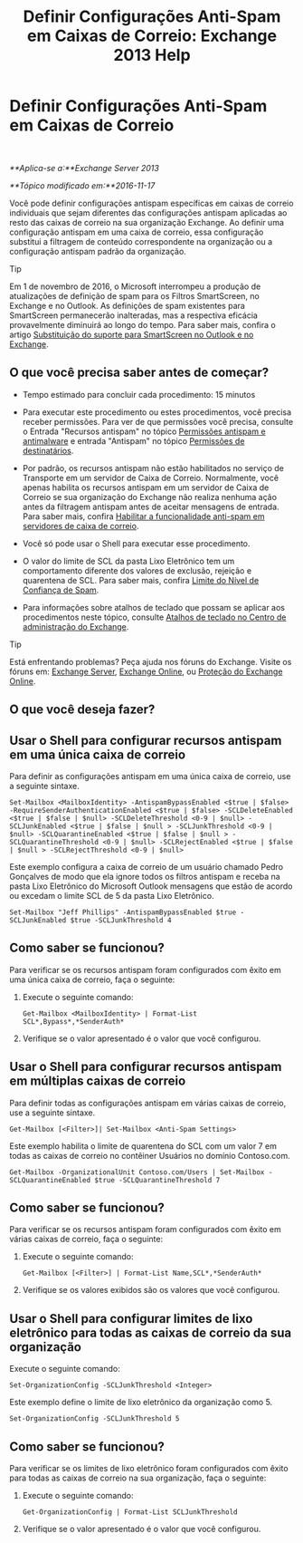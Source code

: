 ﻿---
title: 'Definir Configurações Anti-Spam em Caixas de Correio: Exchange 2013 Help'
TOCTitle: Definir Configurações Anti-Spam em Caixas de Correio
ms:assetid: 868d7fd8-e817-46ba-9b67-edf2f50b9494
ms:mtpsurl: https://technet.microsoft.com/pt-br/library/Bb123559(v=EXCHG.150)
ms:contentKeyID: 50486074
ms.date: 05/22/2018
mtps_version: v=EXCHG.150
ms.translationtype: MT
---

# Definir Configurações Anti-Spam em Caixas de Correio

 

_**Aplica-se a:**Exchange Server 2013_

_**Tópico modificado em:**2016-11-17_

Você pode definir configurações antispam específicas em caixas de correio individuais que sejam diferentes das configurações antispam aplicadas ao resto das caixas de correio na sua organização Exchange. Ao definir uma configuração antispam em uma caixa de correio, essa configuração substitui a filtragem de conteúdo correspondente na organização ou a configuração antispam padrão da organização.


> [!TIP]
> Em 1 de novembro de 2016, o Microsoft interrompeu a produção de atualizações de definição de spam para os Filtros SmartScreen, no Exchange e no Outlook. As definições de spam existentes para SmartScreen permanecerão inalteradas, mas a respectiva eficácia provavelmente diminuirá ao longo do tempo. Para saber mais, confira o artigo <A href="https://go.microsoft.com/fwlink/p/?linkid=835894">Substituição do suporte para SmartScreen no Outlook e no Exchange</A>.



## O que você precisa saber antes de começar?

  - Tempo estimado para concluir cada procedimento: 15 minutos

  - Para executar este procedimento ou estes procedimentos, você precisa receber permissões. Para ver de que permissões você precisa, consulte o Entrada "Recursos antispam" no tópico [Permissões antispam e antimalware](anti-spam-and-anti-malware-permissions-exchange-2013-help.md) e entrada "Antispam" no tópico [Permissões de destinatários](recipients-permissions-exchange-2013-help.md).

  - Por padrão, os recursos antispam não estão habilitados no serviço de Transporte em um servidor de Caixa de Correio. Normalmente, você apenas habilita os recursos antispam em um servidor de Caixa de Correio se sua organização do Exchange não realiza nenhuma ação antes da filtragem antispam antes de aceitar mensagens de entrada. Para saber mais, confira [Habilitar a funcionalidade anti-spam em servidores de caixa de correio](enable-anti-spam-functionality-on-mailbox-servers-exchange-2013-help.md).

  - Você só pode usar o Shell para executar esse procedimento.

  - O valor do limite de SCL da pasta Lixo Eletrônico tem um comportamento diferente dos valores de exclusão, rejeição e quarentena de SCL. Para saber mais, confira [Limite do Nível de Confiança de Spam](spam-confidence-level-threshold-exchange-2013-help.md).

  - Para informações sobre atalhos de teclado que possam se aplicar aos procedimentos neste tópico, consulte [Atalhos de teclado no Centro de administração do Exchange](keyboard-shortcuts-in-the-exchange-admin-center-exchange-online-protection-help.md).


> [!TIP]
> Está enfrentando problemas? Peça ajuda nos fóruns do Exchange. Visite os fóruns em: <A href="https://go.microsoft.com/fwlink/p/?linkid=60612">Exchange Server</A>, <A href="https://go.microsoft.com/fwlink/p/?linkid=267542">Exchange Online</A>, ou <A href="https://go.microsoft.com/fwlink/p/?linkid=285351">Proteção do Exchange Online</A>.



## O que você deseja fazer?

## Usar o Shell para configurar recursos antispam em uma única caixa de correio

Para definir as configurações antispam em uma única caixa de correio, use a seguinte sintaxe.

    Set-Mailbox <MailboxIdentity> -AntispamBypassEnabled <$true | $false> -RequireSenderAuthenticationEnabled <$true | $false> -SCLDeleteEnabled <$true | $false | $null> -SCLDeleteThreshold <0-9 | $null> -SCLJunkEnabled <$true | $false | $null > -SCLJunkThreshold <0-9 | $null> -SCLQuarantineEnabled <$true | $false | $null > -SCLQuarantineThreshold <0-9 | $null> -SCLRejectEnabled <$true | $false | $null > -SCLRejectThreshold <0-9 | $null>

Este exemplo configura a caixa de correio de um usuário chamado Pedro Gonçalves de modo que ela ignore todos os filtros antispam e receba na pasta Lixo Eletrônico do Microsoft Outlook mensagens que estão de acordo ou excedam o limite SCL de 5 da pasta Lixo Eletrônico.

    Set-Mailbox "Jeff Phillips" -AntispamBypassEnabled $true -SCLJunkEnabled $true -SCLJunkThreshold 4

## Como saber se funcionou?

Para verificar se os recursos antispam foram configurados com êxito em uma única caixa de correio, faça o seguinte:

1.  Execute o seguinte comando:
    
        Get-Mailbox <MailboxIdentity> | Format-List SCL*,Bypass*,*SenderAuth*

2.  Verifique se o valor apresentado é o valor que você configurou.

## Usar o Shell para configurar recursos antispam em múltiplas caixas de correio

Para definir todas as configurações antispam em várias caixas de correio, use a seguinte sintaxe.

    Get-Mailbox [<Filter>]| Set-Mailbox <Anti-Spam Settings>

Este exemplo habilita o limite de quarentena do SCL com um valor 7 em todas as caixas de correio no contêiner Usuários no domínio Contoso.com.

    Get-Mailbox -OrganizationalUnit Contoso.com/Users | Set-Mailbox -SCLQuarantineEnabled $true -SCLQuarantineThreshold 7

## Como saber se funcionou?

Para verificar se os recursos antispam foram configurados com êxito em várias caixas de correio, faça o seguinte:

1.  Execute o seguinte comando:
    
        Get-Mailbox [<Filter>] | Format-List Name,SCL*,*SenderAuth*

2.  Verifique se os valores exibidos são os valores que você configurou.

## Usar o Shell para configurar limites de lixo eletrônico para todas as caixas de correio da sua organização

Execute o seguinte comando:

    Set-OrganizationConfig -SCLJunkThreshold <Integer>

Este exemplo define o limite de lixo eletrônico da organização como 5.

    Set-OrganizationConfig -SCLJunkThreshold 5

## Como saber se funcionou?

Para verificar se os limites de lixo eletrônico foram configurados com êxito para todas as caixas de correio na sua organização, faça o seguinte:

1.  Execute o seguinte comando:
    
        Get-OrganizationConfig | Format-List SCLJunkThreshold

2.  Verifique se o valor apresentado é o valor que você configurou.

